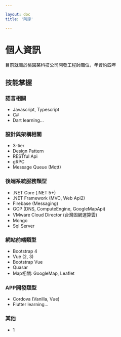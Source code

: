 ```yaml
---

layout: doc
title: '阿諒'

---
```


# 個人資訊

目前就職於桃園某科技公司開發工程師職位，年資約四年

## 技能掌握

### 語言相關

- Javascript, Typescript
- C#
- Dart <Badge type="info">learning...</Badge>

### 設計與架構相關

- 3-tier
- Design Pattern
- RESTful Api
- gRPC
- Message Queue (Mqtt)

### 後端系統服務類型

- .NET Core (.NET 5+)
- .NET Framework (MVC, Web Api2)
- Firebase (Messaging)
- GCP (DNS, ComputeEngine, GoogleMapApi)
- VMware Cloud Director (台灣固網運算雲)
- Mongo
- Sql Server

### 網站前端類型

- Bootstrap 4
- Vue (2, 3)
- Bootstrap Vue
- Quasar
- Map相關: GoogleMap, Leaflet

### APP開發類型

- Cordova (Vanilla, Vue)
- Flutter <Badge type="info">learning...</Badge>

### 其他

- 1
